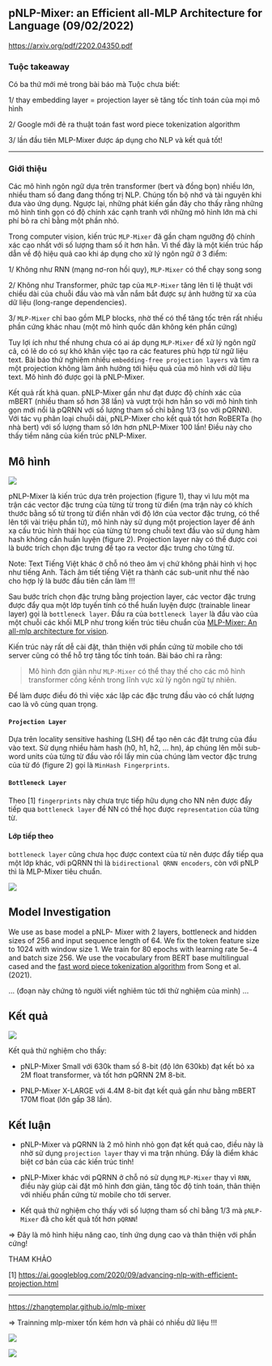 ## pNLP-Mixer: an Efficient all-MLP Architecture for Language (09/02/2022)

https://arxiv.org/pdf/2202.04350.pdf

### Tuộc takeaway

Có ba thứ mới mẻ trong bài báo mà Tuộc chưa biết:

1/ thay embedding layer = projection layer sẽ tăng tốc tính toán của mọi mô hình 

2/ Google mới đẻ ra thuật toán fast word piece tokenization algorithm 

3/ lần đầu tiên MLP-Mixer được áp dụng cho NLP và kết quả tốt!

- - -

### Giới thiệu

Các mô hình ngôn ngữ dựa trên transformer (bert và đồng bọn) nhiều lớn, nhiều tham số đang đang thống trị NLP. Chúng tốn bộ nhớ và tài nguyên khi đưa vào ứng dụng. Ngược lại, những phát kiến gần đây cho thấy rằng những mô hình tinh gọn có độ chính xác cạnh tranh với những mô hình lớn mà chi phí bỏ ra chỉ bằng một phần nhỏ. 

Trong computer vision, kiến trúc `MLP-Mixer` đã gần chạm ngưỡng độ chính xác cao nhất với số lượng tham số ít hơn hẳn. Vì thế đây là một kiến trúc hấp dẫn về độ hiệu quả cao khi áp dụng cho xử lý ngôn ngữ ở 3 điểm:

1/ Không như RNN (mạng nơ-ron hồi quy), `MLP-Mixer` có thể chạy song song

2/ Không như Transformer, phức tạp của `MLP-Mixer` tăng lên tỉ lệ thuật với chiều dài của chuỗi đầu vào mà vẫn nắm bắt được sự ảnh hưởng từ xa của dữ liệu (long-range dependencies).

3/ `MLP-Mixer` chỉ bao gồm MLP blocks, nhờ thế có thể tăng tốc trên rất nhiều phần cứng khác nhau (một mô hình quốc dân không kén phần cứng)


Tuy lợi ích như thế nhưng chưa có ai áp dụng `MLP-Mixer` để xử lý ngôn ngữ cả, có lẽ do có sự khó khăn việc tạo ra các features phù hợp từ ngữ liệu text. Bài báo thử nghiệm nhiều `embedding-free projection layers` và tìm ra một projection không làm ảnh hưởng tới hiệu quả của mô hình với dữ liệu text. Mô hình đó được gọi là pNLP-Mixer.

Kết quả rất khả quan. pNLP-Mixer gần như đạt được độ chính xác của mBERT (nhiều tham số hơn 38 lần) và vượt trội hơn hẳn so với mô hình tinh gọn mới nổi là pQRNN với số lượng tham số chỉ bằng 1/3 (so với pQRNN). Với tác vụ phân loại chuỗi dài, pNLP-Mixer cho kết quả tốt hơn RoBERTa (họ nhà bert) với số lượng tham số lớn hơn pNLP-Mixer 100 lần! Điều này cho thấy tiềm năng của kiến trúc pNLP-Mixer.


## Mô hình

![](_files/pNLP-Mixer.png)

pNLP-Mixer là kiến trúc dựa trên projection (figure 1), thay vì lưu một ma trận các vector đặc trưng của từng từ trong từ điển (ma trận này có khích thước bằng số từ trong từ điển nhân với độ lớn của vector đặc trưng, có thể lên tới vài triệu phần tử), mô hình này sử dụng một projection layer để ánh xạ cấu trúc hình thái học của từng từ trong chuỗi text đầu vào sử dụng hàm hash không cần huấn luyện (figure 2). Projection layer này có thể được coi là bước trích chọn đặc trưng để tạo ra vector đặc trưng cho từng từ.

Note: Text Tiếng Việt khác ở chỗ nó theo âm vị chứ không phải hình vị học như tiếng Anh. Tách âm tiết tiếng Việt ra thành các sub-unit như thế nào cho hợp lý là bước đầu tiên cần làm !!!

Sau bước trích chọn đặc trưng bằng projection layer, các vector đặc trưng được đẩy qua một lớp tuyến tính có thể huấn luyện được (trainable linear layer) gọi là `bottleneck layer`. Đầu ra của `bottleneck layer` là đầu vào của một chuỗi các khối MLP như trong kiến trúc tiêu chuẩn của [MLP-Mixer: An all-mlp architecture for vision](https://arxiv.org/pdf/2105.01601.pdf).

Kiến trúc này rất dễ cài đặt, thân thiện với phần cứng từ mobile cho tới server cũng có thể hỗ trợ tăng tốc tính toán. Bài báo chỉ ra rằng:

> Mô hình đơn giản như `MLP-Mixer` có thể thay thế cho các 
> mô hình transformer cồng kềnh trong lĩnh vực xử lý ngôn ngữ tự nhiên.

Để làm được điều đó thì việc xác lập các đặc trưng đầu vào có chất lượng cao là vô cùng quan trọng.

#### `Projection Layer`

Dựa trên locality sensitive hashing (LSH) để tạo nên các đặt trưng của đầu vào text. Sử dụng nhiều hàm hash (h0, h1, h2, ... hn), áp chúng lên mỗi sub-word units của từng từ đầu vào rồi lấy min của chúng làm vector đặc trưng của từ đó (figure 2) gọi là `MinHash Fingerprints`.

#### `Bottleneck Layer`

Theo [1] `fingerprints` này chưa trực tiếp hữu dụng cho NN nên  được đẩy tiếp qua `bottleneck layer` để NN có thể học được `representation` của từng từ. 

#### Lớp tiếp theo

`bottleneck layer` cũng chưa học được context của từ nên được đẩy tiếp qua một lớp khác, với pQRNN thì là `bidirectional QRNN encoders`, còn với pNLP thì là MLP-Mixer tiêu chuẩn.

![](_files/pQRNN.png)


## Model Investigation

We use as base model a pNLP- Mixer with 2 layers, bottleneck and hidden sizes of 256 and input sequence length of 64. We fix the token feature size to 1024 with window size 1. We train for 80 epochs with learning rate 5e−4 and batch size 256. We use the vocabulary from BERT base multilingual cased and the [fast word piece tokenization algorithm](https://ai.googleblog.com/2021/12/a-fast-wordpiece-tokenization-system.html) from Song et al. (2021).

... (đoạn này chứng tỏ người viết nghiêm túc tới thử nghiệm của mình) ...


## Kết quả

![](_files/pNLP-Mixer-Result.png)

Kết quả thử nghiệm cho thấy:

* pNLP-Mixer Small với 630k tham số 8-bit (độ lớn 630kb) đạt kết bỏ xa 2M float transformer, và tốt hơn pQRNN 2M 8-bit.

* PNLP-Mixer X-LARGE với 4.4M 8-bit đạt kết quả gần như bằng mBERT 170M float (lớn gấp 38 lần).

## Kết luận

* pNLP-Mixer và pQRNN là 2 mô hình nhỏ gọn đạt kết quả cao, điều này là nhờ sử dụng `projection layer` thay vì ma trận nhúng. Đấy là điểm khác biệt cơ bản của các kiến trúc tinh!

* pNLP-Mixer khác với pQRNN ở chỗ nó sử dụng `MLP-Mixer` thay vì `RNN`, điều này giúp cài đặt mô hình đơn giản, tăng tốc độ tính toán, thân thiện với nhiều phần cứng từ mobile cho tới server.

* Kết quả thử nghiệm cho thấy với số lượng tham số chỉ bằng 1/3 mà `pNLP-Mixer` đã cho kết quả tốt hơn `pQRNN`!

=> Đây là mô hình hiệu năng cao, tính ứng dụng cao và thân thiện với phần cứng!


THAM KHẢO

[1] https://ai.googleblog.com/2020/09/advancing-nlp-with-efficient-projection.html

- - -


https://zhangtemplar.github.io/mlp-mixer

=> Trainning mlp-mixer tốn kém hơn và phải có nhiều dữ liệu !!!

![](_files/MLP-mixer-2.png)

![](_files/MLP-mixer-3.png)
